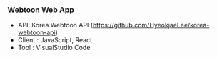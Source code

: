 ### Webtoon Web App

- API: Korea Webtoon API (https://github.com/HyeokjaeLee/korea-webtoon-api)
- Client : JavaScript, React
- Tool : VisualStudio Code

# 



